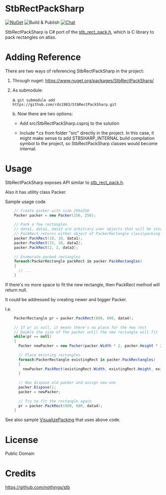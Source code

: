 # StbRectPackSharp
[![NuGet](https://img.shields.io/nuget/v/StbRectPackSharp.svg)](https://www.nuget.org/packages/StbRectPackSharp/) 
![Build & Publish](https://github.com/StbSharp/StbRectPackSharp/workflows/Build%20&%20Publish/badge.svg)
[![Chat](https://img.shields.io/discord/628186029488340992.svg)](https://discord.gg/ZeHxhCY)

StbRectPackSharp is C# port of the [stb_rect_pack.h](https://github.com/nothings/stb/blob/master/stb_rect_pack.h), which is C library to pack rectangles on atlas.

# Adding Reference
There are two ways of referencing StbRectPackSharp in the project:
1. Through nuget: https://www.nuget.org/packages/StbRectPackSharp/
2. As submodule:
    
    a. `git submodule add https://github.com/rds1983/StbRectPackSharp.git`
    
    b. Now there are two options:
       
      * Add src/StbRectPackSharp.csproj to the solution
       
      * Include *.cs from folder "src" directly in the project. In this case, it might make sense to add STBSHARP_INTERNAL build compilation symbol to the project, so StbRectPackSharp classes would become internal.
     
# Usage
StbRectPackSharp exposes API similar to [stb_rect_pack.h](https://github.com/nothings/stb/blob/master/stb_rect_pack.h). 

Also it has utility class Packer.

Sample usage code
```c# 
    // Create packer with size 256x256
    Packer packer = new Packer(256, 256);
    
    // Pack a few rectangles
    // data1, data2, data3 are arbitrary user objects that will be stored within instances of PackRectangle class
    // PackRect returns either object of PackerRectangle class(packing was succesful) or null(no more place)
    packer.PackRect(10, 10, data1);
    packer.PackRect(15, 10, data2);
    packer.PackRect(2, 2, data3);
    
    // Enumerate packed rectangles
    foreach(PackerRectangle packRect in packer.PackRectangles)
    {
      // ...
    }
```

If there's no more space to fit the new rectangle, then PackRect method will return null. 

It could be addressed by creating newer and bigger Packer.

I.e.
```c#
    PackerRectangle pr = packer.PackRect(800, 600, data4);
    
    // If pr is null, it means there's no place for the new rect
    // Double the size of the packer until the new rectangle will fit
    while(pr == null)
    {
      Packer newPacker = new Packer(packer.Width * 2, packer.Height * 2);
      
      // Place existing rectangles
      foreach(PackerRectangle existingRect in packer.PackRectangles)
      {
        newPacker.PackRect(existingRect.Width, existingRect.Height, existingRect.Data);
      }
      
      // Now dispose old packer and assign new one
      packer.Dispose();
      packer = newPacker;
      
      // Try to fit the rectangle again
      pr = packer.PackRect(800, 600, data4);
    }
```

See also sample [VisualizePacking](https://github.com/StbSharp/StbRectPackSharp/tree/master/tests/StbRectPackSharp.VisualizePacking) that uses above code.

# License
Public Domain

# Credits
https://github.com/nothings/stb
